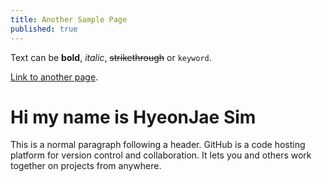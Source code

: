 ```yaml
---
title: Another Sample Page
published: true
---
```


Text can be **bold**, _italic_, ~~strikethrough~~ or `keyword`.

[Link to another page](another-page).


# [](#header-1)Hi my name is HyeonJae Sim

This is a normal paragraph following a header. GitHub is a code hosting platform for version control and collaboration. It lets you and others work together on projects from anywhere.

